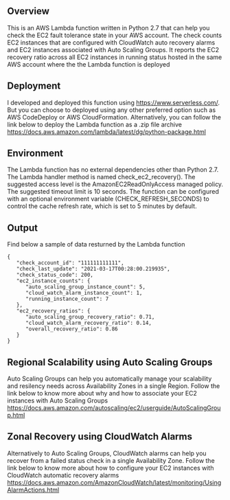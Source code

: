 ## Overview
This is an AWS Lambda function written in Python 2.7 that can help you check the EC2 fault tolerance state in your AWS account. The check counts EC2 instances that are configured with CloudWatch auto recovery alarms and EC2 instances associated with Auto Scaling Groups. It reports the EC2 recovery ratio across all EC2 instances in running status hosted in the same AWS account where the the Lambda function is deployed

## Deployment
I developed and deployed this function using https://www.serverless.com/. But you can choose to deployed using any other preferred option such as AWS CodeDeploy or AWS CloudFormation. Alternatively, you can follow the link below to deploy the Lambda function as a .zip file archive<br/>
https://docs.aws.amazon.com/lambda/latest/dg/python-package.html

## Environment
The Lambda function has no external dependencies other than Python 2.7. The Lambda handler method is named check_ec2_recovery(). The suggested access level is the AmazonEC2ReadOnlyAccess managed policy. The suggested timeout limit is 10 seconds. The function can be configured with an optional environment variable (CHECK_REFRESH_SECONDS) to control the cache refresh rate, which is set to 5 minutes by default. 

## Output
Find below a sample of data resturned by the Lambda function
```
{
   "check_account_id": "111111111111", 
   "check_last_update": "2021-03-17T00:28:00.219935", 
   "check_status_code": 200, 
   "ec2_instance_counts": {
      "auto_scaling_group_instance_count": 5, 
      "cloud_watch_alarm_instance_count": 1, 
      "running_instance_count": 7
   }, 
   "ec2_recovery_ratios": {
      "auto_scaling_group_recovery_ratio": 0.71, 
      "cloud_watch_alarm_recovery_ratio": 0.14, 
      "overall_recovery_ratio": 0.86
   }
}
```
## Regional Scalability using Auto Scaling Groups 
Auto Scaling Groups can help you automatically manage your scalability and resilency needs across Availability Zones in a single Region. Follow the link below to know more about why and how to associate your EC2 instances with Auto Scaling Groups<br/>
https://docs.aws.amazon.com/autoscaling/ec2/userguide/AutoScalingGroup.html

## Zonal Recovery using CloudWatch Alarms
Alternatively to Auto Scaling Groups, CloudWatch alarms can help you recover from a failed status check in a single Availability Zone. Follow the link below to know more about how to configure your EC2 instances with CloudWatch automatic recovery alarms<br/>
https://docs.aws.amazon.com/AmazonCloudWatch/latest/monitoring/UsingAlarmActions.html
